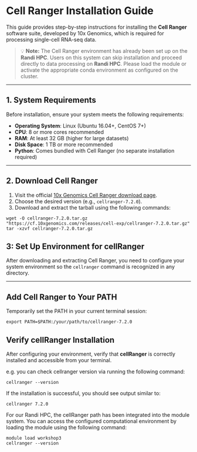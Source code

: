 # Cell Ranger Installation Guide

This guide provides step-by-step instructions for installing the **Cell Ranger** software suite, 
developed by 10x Genomics, which is required for processing single-cell RNA-seq data.

> 💡 **Note:** The Cell Ranger environment has already been set up on the **Randi HPC**. 
Users on this system can skip installation and proceed directly to data processing on **Randi HPC**. 
Please load the module or activate the appropriate conda environment as configured on the cluster.

---

## 1. System Requirements

Before installation, ensure your system meets the following requirements:

- **Operating System**: Linux (Ubuntu 16.04+, CentOS 7+)
- **CPU**: 8 or more cores recommended
- **RAM**: At least 32 GB (higher for large datasets)
- **Disk Space**: 1 TB or more recommended
- **Python**: Comes bundled with Cell Ranger (no separate installation required)

---

## 2. Download Cell Ranger

1. Visit the official [10x Genomics Cell Ranger download page](https://www.10xgenomics.com/support/software/cell-ranger).
2. Choose the desired version (e.g., `cellranger-7.2.0`).
3. Download and extract the tarball using the following commands:

```
wget -O cellranger-7.2.0.tar.gz "https://cf.10xgenomics.com/releases/cell-exp/cellranger-7.2.0.tar.gz"
tar -xzvf cellranger-7.2.0.tar.gz
```

## 3: Set Up Environment for cellRanger

After downloading and extracting Cell Ranger, you need to configure your system environment 
so the `cellranger` command is recognized in any directory.

---

## Add Cell Ranger to Your PATH

Temporarily set the PATH in your current terminal session:

```
export PATH=$PATH:/your/path/to/cellranger-7.2.0
```

## Verify cellRanger Installation

After configuring your environment, verify that **cellRanger** is correctly installed and 
accessible from your terminal.

e.g. you can check cellranger version via running the following command:

```
cellranger --version
```

If the installation is successful, you should see output similar to:

```
cellranger 7.2.0
```

For our Randi HPC, the cellRanger path has been integrated into the module system. 
You can access the configured computational environment by loading the module using the following command:

```
module load workshop3
cellranger --version
```
